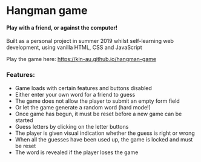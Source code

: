 # Hangman game

#### Play with a friend, or against the computer!

Built as a personal project in summer 2019 whilst self-learning web development, using vanilla HTML, CSS and JavaScript

Play the game here: https://kin-au.github.io/hangman-game

### Features:

- Game loads with certain features and buttons disabled
- Either enter your own word for a friend to guess
- The game does not allow the player to submit an empty form field
- Or let the game generate a random word (hard mode!)
- Once game has begun, it must be reset before a new game can be started
- Guess letters by clicking on the letter buttons
- The player is given visual indication whether the guess is right or wrong
- When all the guesses have been used up, the game is locked and must be reset
- The word is revealed if the player loses the game
